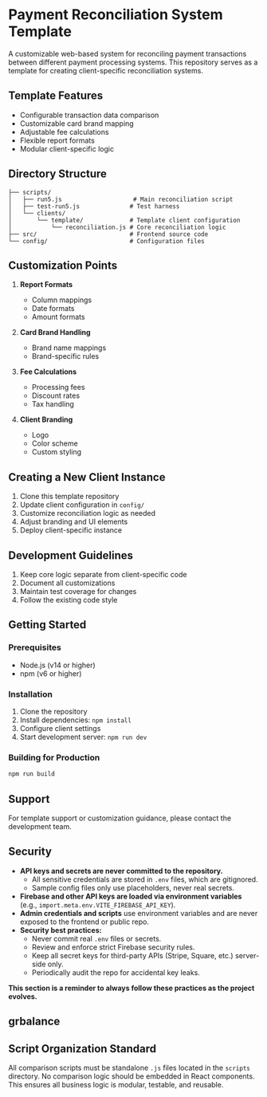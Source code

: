 # Payment Reconciliation System Template

A customizable web-based system for reconciling payment transactions between different payment processing systems. This repository serves as a template for creating client-specific reconciliation systems.

## Template Features

- Configurable transaction data comparison
- Customizable card brand mapping
- Adjustable fee calculations
- Flexible report formats
- Modular client-specific logic

## Directory Structure

```
├── scripts/
│   ├── run5.js                    # Main reconciliation script
│   ├── test-run5.js              # Test harness
│   └── clients/
│       └── template/             # Template client configuration
│           └── reconciliation.js # Core reconciliation logic
├── src/                          # Frontend source code
└── config/                       # Configuration files
```

## Customization Points

1. **Report Formats**
   - Column mappings
   - Date formats
   - Amount formats

2. **Card Brand Handling**
   - Brand name mappings
   - Brand-specific rules

3. **Fee Calculations**
   - Processing fees
   - Discount rates
   - Tax handling

4. **Client Branding**
   - Logo
   - Color scheme
   - Custom styling

## Creating a New Client Instance

1. Clone this template repository
2. Update client configuration in `config/`
3. Customize reconciliation logic as needed
4. Adjust branding and UI elements
5. Deploy client-specific instance

## Development Guidelines

1. Keep core logic separate from client-specific code
2. Document all customizations
3. Maintain test coverage for changes
4. Follow the existing code style

## Getting Started

### Prerequisites

- Node.js (v14 or higher)
- npm (v6 or higher)

### Installation

1. Clone the repository
2. Install dependencies: `npm install`
3. Configure client settings
4. Start development server: `npm run dev`

### Building for Production

```bash
npm run build
```

## Support

For template support or customization guidance, please contact the development team.

## Security

- **API keys and secrets are never committed to the repository.**
  - All sensitive credentials are stored in `.env` files, which are gitignored.
  - Sample config files only use placeholders, never real secrets.
- **Firebase and other API keys are loaded via environment variables** (e.g., `import.meta.env.VITE_FIREBASE_API_KEY`).
- **Admin credentials and scripts** use environment variables and are never exposed to the frontend or public repo.
- **Security best practices:**
  - Never commit real `.env` files or secrets.
  - Review and enforce strict Firebase security rules.
  - Keep all secret keys for third-party APIs (Stripe, Square, etc.) server-side only.
  - Periodically audit the repo for accidental key leaks.

**This section is a reminder to always follow these practices as the project evolves.**

## grbalance

## Script Organization Standard

All comparison scripts must be standalone `.js` files located in the `scripts` directory. No comparison logic should be embedded in React components. This ensures all business logic is modular, testable, and reusable. 